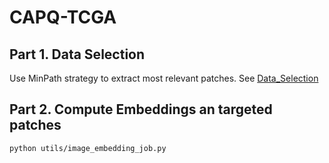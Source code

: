 # CAPQ-TCGA

## Part 1. Data Selection

Use MinPath strategy to extract most relevant patches.  See [Data_Selection](notebooks/Data_Selection.ipynb)

## Part 2. Compute Embeddings an targeted patches

```shell
python utils/image_embedding_job.py
```